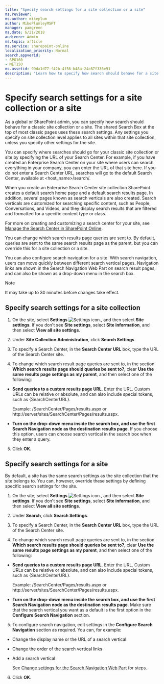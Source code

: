 ```yaml
---
title: "Specify search settings for a site collection or a site"
ms.reviewer: 
ms.author: mikeplum
author: MikePlumleyMSFT
manager: pamgreen
ms.date: 6/21/2018
audience: Admin
ms.topic: article
ms.service: sharepoint-online
localization_priority: Normal
search.appverid:
- SPO160
- MET150
ms.assetid: 99da1d77-f42b-4f56-b48a-24e87f336e91
description: "Learn how to specify how search should behave for a site collection or a site. The shared Search Box at the top of most pages will use these settings."
---
```


# Specify search settings for a site collection or a site

As a global or SharePoint admin, you can specify how search should behave for a classic site collection or a site. The shared Search Box at the top of most classic pages uses these search settings. Any settings you specify on site collection level applies to all sites within that site collection, unless you specify other settings for the site.
 
You can specify where searches should go for your classic site collection or site by specifying the URL of your Search Center. For example, if you have created an Enterprise Search Center on your site where users can search everything in your company, you can enter the URL of that site here. If you do not enter a Search Center URL, searches will go to the default Search Center, available at \<host_name\>/search/.
  
When you create an Enterprise Search Center site collection SharePoint creates a default search home page and a default search results page. In addition, several pages known as search verticals are also created. Search verticals are customized for searching specific content, such as People, Conversations, and Videos, and they display search results that are filtered and formatted for a specific content type or class. 
  
For more on creating and customizing a search center for your site, see [Manage the Search Center in SharePoint Online](manage-search-center.md).
  
You can change which search results page queries are sent to. By default, queries are sent to the same search results page as the parent, but you can override this for a site collection or a site. 
  
You can also configure search navigation for a site. With search navigation, users can move quickly between different search vertical pages. Navigation links are shown in the Search Navigation Web Part on search result pages, and can also be shown as a drop-down menu in the search box.
  
> [!NOTE]
>  It may take up to 30 minutes before changes take effect. 
  
## Specify search settings for a site collection
<a name="__toc349306989"> </a>

1. On the site, select **Settings** ![Settings icon.](media/a47a06c3-83fb-46b2-9c52-d1bad63e3e60.png), and then select **Site settings**. If you don't see **Site settings**, select **Site information**, and then select **View all site settings**.

2. Under **Site Collection Administration**, click **Search Settings**.
    
3. To specify a Search Center, in the **Search Center URL** box, type the URL of the Search Center site. 
    
4. To change which search result page queries are sent to, in the section **Which search results page should queries be sent to?**, clear **Use the same results page settings as my parent**, and then select one of the following: 
    
  - **Send queries to a custom results page URL**. Enter the URL. Custom URLs can be relative or absolute, and can also include special tokens, such as {SearchCenterURL}. 
    
    Example: /SearchCenter/Pages/results.aspx or http://server/sites/SearchCenter/Pages/results.aspx.
    
  - **Turn on the drop-down menu inside the search box, and use the first Search Navigation node as the destination results page**. If you choose this option, users can choose search vertical in the search box when they enter a query. 
    
5. Click **OK**.
    
## Specify search settings for a site
<a name="__toc349306990"> </a>

By default, a site has the same search settings as the site collection that the site belongs to. You can, however, override these settings by defining specific search settings for the site.
  
1. On the site, select **Settings** ![Settings icon.](media/a47a06c3-83fb-46b2-9c52-d1bad63e3e60.png), and then select **Site settings**. If you don't see **Site settings**, select **Site information**, and then select **View all site settings**.

2. Under **Search**, click **Search Settings**.
    
3. To specify a Search Center, in the **Search Center URL** box, type the URL of the Search Center site. 
    
4. To change which search result page queries are sent to, in the section **Which search results page should queries be sent to?**, clear **Use the same results page settings as my parent**, and then select one of the following: 
    
  - **Send queries to a custom results page URL**. Enter the URL. Custom URLs can be relative or absolute, and can also include special tokens, such as {SearchCenterURL}. 
    
    Example: /SearchCenter/Pages/results.aspx or http://server/sites/SearchCenter/Pages/results.aspx.
    
  - **Turn on the drop-down menu inside the search box, and use the first Search Navigation node as the destination results page**. Make sure that the search vertical you want as a default is the first option in the **Configure Search Navigation** section. 
    
5. To configure search navigation, edit settings in the **Configure Search Navigation** section as required. You can, for example: 
    
  - Change the display name or the URL of a search vertical
    
  - Change the order of the search vertical links
    
  - Add a search vertical
    
    See [Change settings for the Search Navigation Web Part](search-navigation-web-part.md) for steps. 
    
6. Click **OK**.
    

